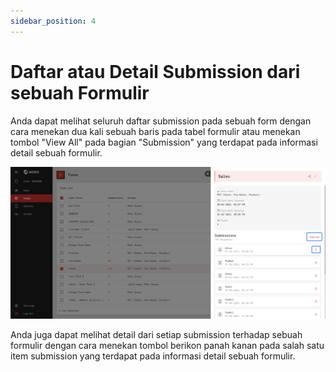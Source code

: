 ```yaml
---
sidebar_position: 4
---
```


# Daftar atau Detail Submission dari sebuah Formulir

Anda dapat melihat seluruh daftar submission pada sebuah form dengan cara menekan dua kali sebuah baris pada tabel formulir atau menekan tombol "View All" pada bagian "Submission" yang terdapat pada informasi detail sebuah formulir.

![](/img/screenshots/website-application-usage/forms/detail-and-submission-list-of-a-form/detail-and-submission-list-of-a-form-1.png)

Anda juga dapat melihat detail dari setiap submission terhadap sebuah formulir dengan cara menekan tombol berikon panah kanan pada salah satu item submission yang terdapat pada informasi detail sebuah formulir.